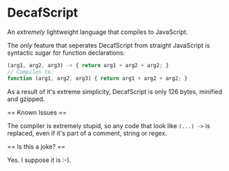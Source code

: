 DecafScript
===========

An *extremely* lightweight language that compiles to JavaScript.

The *only* feature that seperates DecafScript from straight JavaScript is syntactic sugar for function declarations:

```javascript
(arg1, arg2, arg3) -> { return arg1 + arg2 + arg2; }
// Compiles to:
function (arg1, arg2, arg3) { return arg1 + arg2 + arg2; }
```

As a result of it's extreme simplicity, DecafScript is only 126 bytes, minified and gzipped.

== Known Issues ==

The compiler is extremely stupid, so any code that look like `(...) ->` is replaced, even if it's part of a comment, string or regex.

== Is this a joke? ==

Yes. I suppose it is :-).